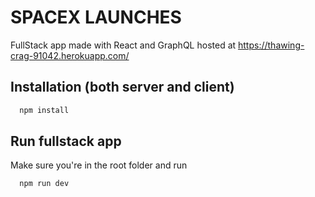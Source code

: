 # SPACEX LAUNCHES

FullStack app made with React and GraphQL hosted at https://thawing-crag-91042.herokuapp.com/

## Installation (both server and client)

```javascript
  npm install
```

## Run fullstack app

Make sure you're in the root folder and run

```javascript
  npm run dev
```
